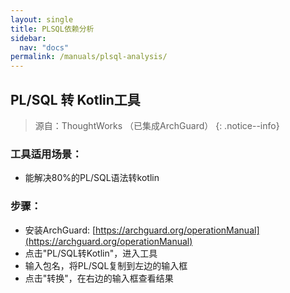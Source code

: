 ```yaml
---
layout: single
title: PLSQL依赖分析
sidebar:
  nav: "docs"
permalink: /manuals/plsql-analysis/
---
```


## PL/SQL 转 Kotlin工具
> 源自：ThoughtWorks （已集成ArchGuard）
{: .notice--info}

### 工具适用场景：
- 能解决80%的PL/SQL语法转kotlin

### 步骤：
- 安装ArchGuard: [https://archguard.org/operationManual](https://archguard.org/operationManual)
- 点击"PL/SQL转Kotlin"，进入工具
- 输入包名，将PL/SQL复制到左边的输入框
- 点击"转换"，在右边的输入框查看结果
